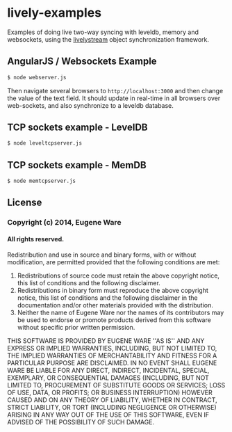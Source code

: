 # lively-examples

Examples of doing live two-way syncing with leveldb, memory and websockets,
using the [livelystream](https://github.com/eugeneware/livelystream) object
synchronization framework.

## AngularJS / Websockets Example

``` bash
$ node webserver.js
```

Then navigate several browsers to `http://localhost:3000` and then change the
value of the text field. It should update in real-time in all browsers over
web-sockets, and also synchronize to a leveldb database.

## TCP sockets example - LevelDB

``` bash
$ node leveltcpserver.js
```

## TCP sockets example - MemDB

``` bash
$ node memtcpserver.js
```

## License

### Copyright (c) 2014, Eugene Ware
#### All rights reserved.

Redistribution and use in source and binary forms, with or without
modification, are permitted provided that the following conditions are met:

1. Redistributions of source code must retain the above copyright
   notice, this list of conditions and the following disclaimer.
2. Redistributions in binary form must reproduce the above copyright
   notice, this list of conditions and the following disclaimer in the
   documentation and/or other materials provided with the distribution.
3. Neither the name of Eugene Ware nor the names of its contributors
   may be used to endorse or promote products derived from this software
   without specific prior written permission.

THIS SOFTWARE IS PROVIDED BY EUGENE WARE ''AS IS'' AND ANY
EXPRESS OR IMPLIED WARRANTIES, INCLUDING, BUT NOT LIMITED TO, THE IMPLIED
WARRANTIES OF MERCHANTABILITY AND FITNESS FOR A PARTICULAR PURPOSE ARE
DISCLAIMED. IN NO EVENT SHALL EUGENE WARE BE LIABLE FOR ANY
DIRECT, INDIRECT, INCIDENTAL, SPECIAL, EXEMPLARY, OR CONSEQUENTIAL DAMAGES
(INCLUDING, BUT NOT LIMITED TO, PROCUREMENT OF SUBSTITUTE GOODS OR SERVICES;
LOSS OF USE, DATA, OR PROFITS; OR BUSINESS INTERRUPTION) HOWEVER CAUSED AND
ON ANY THEORY OF LIABILITY, WHETHER IN CONTRACT, STRICT LIABILITY, OR TORT
(INCLUDING NEGLIGENCE OR OTHERWISE) ARISING IN ANY WAY OUT OF THE USE OF THIS
SOFTWARE, EVEN IF ADVISED OF THE POSSIBILITY OF SUCH DAMAGE.
